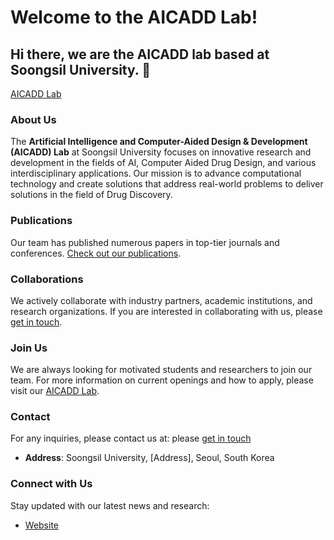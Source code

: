 # Welcome to the AICADD Lab!

## Hi there, we are the AICADD lab based at Soongsil University. 👋

[AICADD Lab](https://aicadd.ssu.ac.kr/)

### About Us
The **Artificial Intelligence and Computer-Aided Design & Development (AICADD) Lab** at Soongsil University focuses on innovative research and development in the fields of AI, Computer Aided Drug Design, and various interdisciplinary applications. Our mission is to advance computational technology and create solutions that address real-world problems to deliver solutions in the field of Drug Discovery.


### Publications
Our team has published numerous papers in top-tier journals and conferences. [Check out our publications](https://aicadd.ssu.ac.kr/publications).


### Collaborations
We actively collaborate with industry partners, academic institutions, and research organizations. If you are interested in collaborating with us, please [get in touch](mailto:chokh@ssu.ac.kr).

### Join Us
We are always looking for motivated students and researchers to join our team. For more information on current openings and how to apply, please visit our [AICADD Lab](https://aicadd.ssu.ac.kr/).

### Contact
For any inquiries, please contact us at:
please [get in touch](mailto:chokh@ssu.ac.kr)
- **Address**: Soongsil University, [Address], Seoul, South Korea

### Connect with Us
Stay updated with our latest news and research:
- [Website](https://aicadd.ssu.ac.kr)

